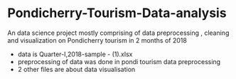 # Pondicherry-Tourism-Data-analysis
An data science project mostly comprising of data preprocessing , cleaning and visualization on Pondicherry tourism in 2 months of 2018

- data is Quarter-I,2018-sample - (1).xlsx
- preprocessing of data was done in pondi tourism data preprocessing
- 2 other files are about data visualisation
